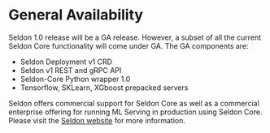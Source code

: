 # General Availability

Seldon 1.0 release will be a GA release. However, a subset of all the current Seldon Core functionality will come under GA. The GA components are:

 * Seldon Deployment v1 CRD
 * Seldon v1 REST and gRPC API
 * Seldon-Core Python wrapper 1.0
 * Tensorflow, SKLearn, XGboost prepacked servers

Seldon offers commercial support for Seldon Core as well as a commercial enterprise offering for running ML Serving in production using Seldon Core. Please visit the [Seldon website](https://www.seldon.io/) for more information.


